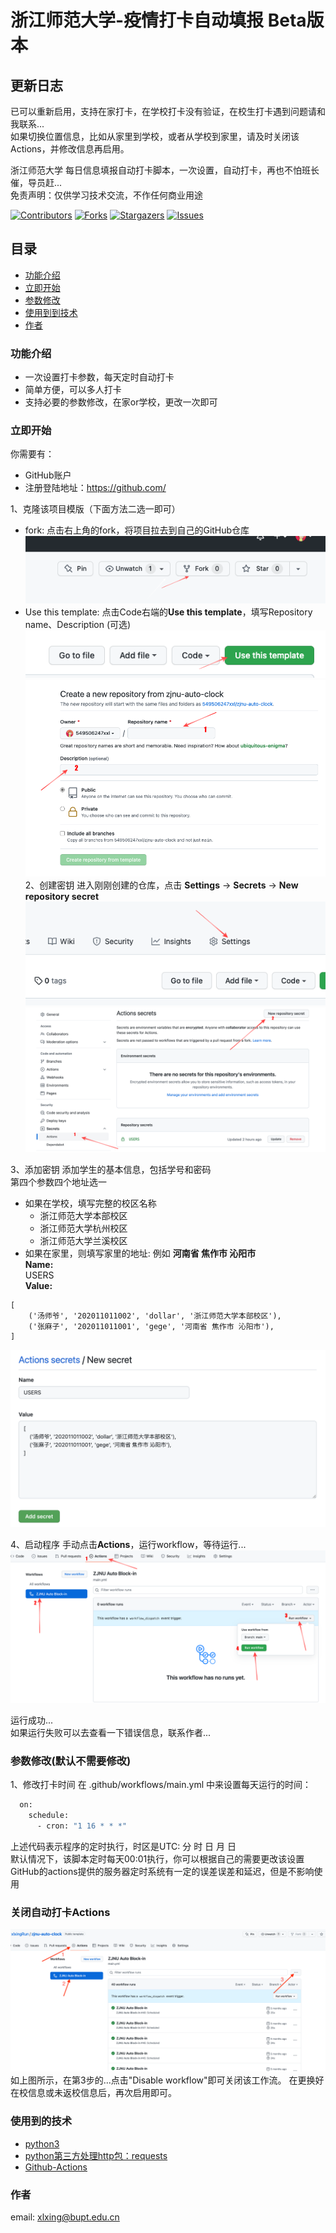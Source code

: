 # 浙江师范大学-疫情打卡自动填报 Beta版本
## 更新日志
已可以重新启用，支持在家打卡，在学校打卡没有验证，在校生打卡遇到问题请和我联系...  
如果切换位置信息，比如从家里到学校，或者从学校到家里，请及时关闭该Actions，并修改信息再启用。

浙江师范大学 每日信息填报自动打卡脚本，一次设置，自动打卡，再也不怕班长催，导员赶...</br>
免责声明：仅供学习技术交流，不作任何商业用途 </br>

<!-- PROJECT SHIELDS -->

[![Contributors][contributors-shield]][contributors-url]
[![Forks][forks-shield]][forks-url]
[![Stargazers][stars-shield]][stars-url]
[![Issues][issues-shield]][issues-url]

 
## 目录

- [功能介绍](#功能介绍)
- [立即开始](#立即开始)
- [参数修改](#参数修改)
- [使用到到技术](#使用到的技术)
- [作者](#作者)

### 功能介绍
- 一次设置打卡参数，每天定时自动打卡
- 简单方便，可以多人打卡
- 支持必要的参数修改，在家or学校，更改一次即可

### 立即开始
你需要有：
- GitHub账户
- 注册登陆地址：https://github.com/

1、克隆该项目模版（下面方法二选一即可）
- fork: 点击右上角的fork，将项目拉去到自己的GitHub仓库 </br>
<img src='image/fork.png'></img>
- Use this template: 点击Code右端的**Use this template**，填写Repository name、Description (可选) </br>
<img src='image/use this template.png'></img> </br>
<img src='image/template.png'></img></br>
2、创建密钥
进入刚刚创建的仓库，点击
**Settings** -> **Secrets** -> **New repository secret** </br>
<img src='image/settings.png'></img></br>
<img src='image/secrets.png'></img></br>

3、添加密钥
添加学生的基本信息，包括学号和密码  
第四个参数四个地址选一
- 如果在学校，填写完整的校区名称
  - 浙江师范大学本部校区
  - 浙江师范大学杭州校区
  - 浙江师范大学兰溪校区
- 如果在家里，则填写家里的地址: 例如 **河南省 焦作市 沁阳市**  
**Name:**   
USERS  
**Value:**  
```python3
[
    ('汤师爷', '202011011002', 'dollar', '浙江师范大学本部校区'),
    ('张麻子', '202011011001', 'gege', '河南省 焦作市 沁阳市'),
]
```
<img src='image/users.png'></img></br>

4、启动程序
手动点击**Actions**，运行workflow，等待运行...  
<img src='image/run.png'></img>  

运行成功...  
如果运行失败可以去查看一下错误信息，联系作者...

### 参数修改(默认不需要修改)
1、修改打卡时间
在 .github/workflows/main.yml 中来设置每天运行的时间：
```bash
  on:
    schedule:
      - cron: "1 16 * * *"
```
上述代码表示程序的定时执行，时区是UTC: 分 时 日 月 日 </br>
默认情况下，该脚本定时每天00:01执行，你可以根据自己的需要更改该设置</br>
GitHub的actions提供的服务器定时系统有一定的误差误差和延迟，但是不影响使用</br>

### 关闭自动打卡Actions
<img src='image/disable_workflow.png'></img></br>
如上图所示，在第3步的...点击"Disable workflow"即可关闭该工作流。
在更换好在校信息或未返校信息后，再次启用即可。

### 使用到的技术

- [python3](https://www.python.org/)
- [python第三方处理http包：requests](https://pypi.org/project/requests/)
- [Github-Actions](https://docs.github.com/en/actions/learn-github-actions)


### 作者

email: xlxing@bupt.edu.cn

<!-- links -->
[contributors-shield]: https://img.shields.io/github/contributors/549506247xxl/zjnu-auto-clock.svg?style=flat-square
[contributors-url]: https://github.com/549506247xxl/zjnu-auto-clock/graphs/contributors
[forks-shield]: https://img.shields.io/github/forks/549506247xxl/zjnu-auto-clock.svg?style=flat-square
[forks-url]: https://github.com/549506247xxl/zjnu-auto-clock/network/members
[stars-shield]: https://img.shields.io/github/stars/549506247xxl/zjnu-auto-clock.svg?style=flat-square
[stars-url]: https://github.com/549506247xxl/zjnu-auto-clock/stargazers
[issues-shield]: https://img.shields.io/github/issues/549506247xxl/zjnu-auto-clock.svg?style=flat-square
[issues-url]: https://github.com/549506247xxl/zjnu-auto-clock/issues
